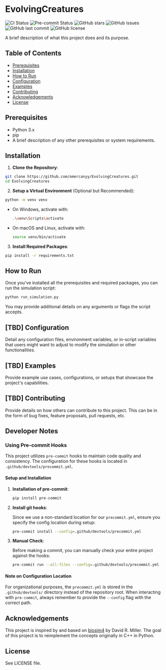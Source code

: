 # EvolvingCreatures

![CI Status](https://img.shields.io/github/actions/workflow/status/omercanyy/EvolvingCreatures/CI.yml?branch=main)
![Pre-commit Status](https://img.shields.io/github/actions/workflow/status/omercanyy/EvolvingCreatures/Pre-commit.yml?branch=main)
![GitHub stars](https://img.shields.io/github/stars/omercanyy/EvolvingCreatures.svg?style=social&label=Star&maxAge=2592000)
![GitHub issues](https://img.shields.io/github/issues/omercanyy/EvolvingCreatures.svg)
![GitHub last commit](https://img.shields.io/github/last-commit/omercanyy/EvolvingCreatures.svg)
![GitHub license](https://img.shields.io/github/license/omercanyy/EvolvingCreatures.svg)



A brief description of what this project does and its purpose.

## Table of Contents

- [Prerequisites](#prerequisites)
- [Installation](#installation)
- [How to Run](#how-to-run)
- [Configuration](#configuration)
- [Examples](#examples)
- [Contributing](#contributing)
- [Acknowledgements](#acknowledgements)
- [License](#license)


## Prerequisites

- Python 3.x
- pip
- A brief description of any other prerequisites or system requirements.

## Installation

1. **Clone the Repository**:

```bash
git clone https://github.com/omercanyy/EvolvingCreatures.git
cd EvolvingCreatures
```

2. **Setup a Virtual Environment** (Optional but Recommended):

```bash
python -m venv venv
```

- On Windows, activate with:
  ```bash
  .\venv\Scripts\activate
  ```

- On macOS and Linux, activate with:
  ```bash
  source venv/bin/activate
  ```

3. **Install Required Packages**:

```bash
pip install -r requirements.txt
```

## How to Run

Once you've installed all the prerequisites and required packages, you can run the simulation script:

```bash
python run_simulation.py
```

You may provide additional details on any arguments or flags the script accepts.

## [TBD] Configuration

Detail any configuration files, environment variables, or in-script variables that users might want to adjust to modify the simulation or other functionalities.

## [TBD] Examples

Provide example use cases, configurations, or setups that showcase the project's capabilities.

## [TBD] Contributing

Provide details on how others can contribute to this project. This can be in the form of bug fixes, feature proposals, pull requests, etc.

## Developer Notes

### Using Pre-commit Hooks

This project utilizes `pre-commit` hooks to maintain code quality and consistency. The configuration for these hooks is located in `.github/devtools/precommit.yml`.

#### Setup and Installation

1. **Installation of pre-commit**:

   ```bash
   pip install pre-commit
   ```

2. **Install git hooks**:

   Since we use a non-standard location for our `precommit.yml`, ensure you specify the config location during setup:

   ```bash
   pre-commit install --config=.github/devtools/precommit.yml
   ```

3. **Manual Check**:

   Before making a commit, you can manually check your entire project against the hooks:

   ```bash
   pre-commit run --all-files --config=.github/devtools/precommit.yml
   ```

#### Note on Configuration Location

For organizational purposes, the `precommit.yml` is stored in the `.github/devtools/` directory instead of the repository root. When interacting with `pre-commit`, always remember to provide the `--config` flag with the correct path.

## Acknowledgements

This project is inspired by and based on [biosim4](https://github.com/davidrmiller/biosim4) by David R. Miller. The goal of this project is to reimplement the concepts originally in C++ in Python.

## License

See LICENSE file.
